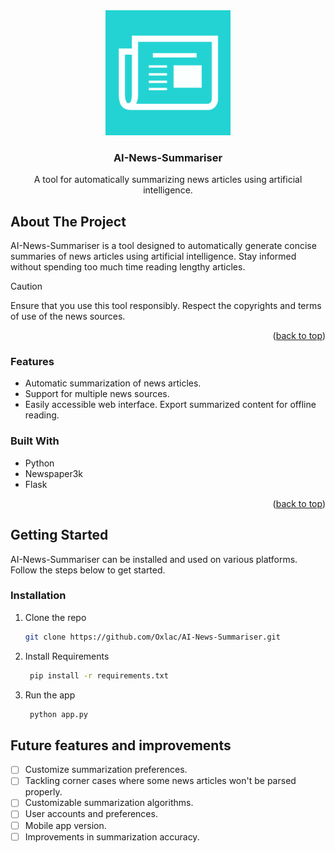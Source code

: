 <div style="text-align:center;">
  <img src="https://github.com/MasumRaza1/NewsByte/blob/main/static/favicon_io/android-chrome-512x512.png" alt="Logo" width="200" height="200">
  <h3>AI-News-Summariser</h3>
  <p>
    A tool for automatically summarizing news articles using artificial intelligence.
    <br />
    
  </p>
</div>

## About The Project


AI-News-Summariser is a tool designed to automatically generate concise summaries of news articles using artificial intelligence. Stay informed without spending too much time reading lengthy articles.

>[!CAUTION]
>Ensure that you use this tool responsibly. Respect the copyrights and terms of use of the news sources.

<p style="text-align:right;">(<a href="#readme-top">back to top</a>)</p>

### Features
* Automatic summarization of news articles.
* Support for multiple news sources.
* Easily accessible web interface.
Export summarized content for offline reading.

### Built With
* Python
* Newspaper3k
* Flask
<p style="text-align:right;">(<a href="#readme-top">back to top</a>)</p>

## Getting Started
AI-News-Summariser can be installed and used on various platforms. Follow the steps below to get started.


### Installation

1. Clone the repo
   ```sh
   git clone https://github.com/Oxlac/AI-News-Summariser.git
   ```
2. Install Requirements
   ```sh
    pip install -r requirements.txt
   ```
3. Run the app
   ```sh
    python app.py
   ```


## Future features and improvements

- [ ] Customize summarization preferences.
- [ ] Tackling corner cases where some news articles won't be parsed properly.
- [ ] Customizable summarization algorithms.
- [ ] User accounts and preferences.
- [ ] Mobile app version.
- [ ] Improvements in summarization accuracy.
 
